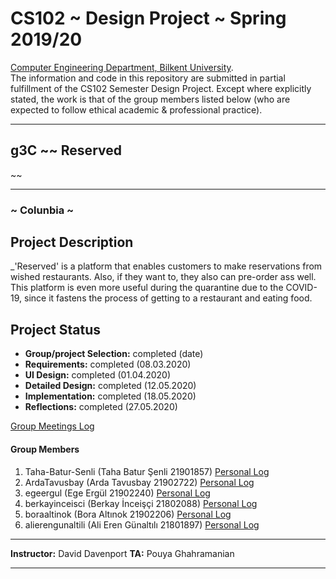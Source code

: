 # CS102 ~ Design Project ~ Spring 2019/20
[Computer Engineering Department, Bilkent University](http://w3.cs.bilkent.edu.tr/en/).  
The information and code in this repository are submitted in partial fulfillment of the CS102 Semester Design Project. Except where explicitly stated, the work is that of the group members listed below (who are expected to follow ethical academic & professional practice).
****
## g3C ~~ Reserved
~~
****
### ~ Colunbia ~

## Project Description
_'Reserved' is a platform that enables customers to make reservations from wished restaurants. Also, if they want to, they also can pre-order ass well. This platform is even more useful during the quarantine due to the COVID-19, since it fastens the process of getting to a restaurant and eating food.
   
## Project Status
+ **Group/project Selection:** completed (date)
+ **Requirements:** completed (08.03.2020)
+ **UI Design:** completed (01.04.2020)
+ **Detailed Design:** completed (12.05.2020)
+ **Implementation:** completed (18.05.2020)
+ **Reflections:** completed (27.05.2020)

[Group Meetings Log](group/meetingslog.md)

#### Group Members
 1) Taha-Batur-Senli (Taha Batur Şenli 21901857) [Personal Log](group/Taha_log.md)
 2) ArdaTavusbay (Arda Tavusbay 21902722) [Personal Log](group/Arda_log.md)
 3) egeergul (Ege Ergül 21902240) [Personal Log](group/Ege_log.md)
 4) berkayinceisci (Berkay İnceişçi 21802088) [Personal Log](group/Berkay_log.md)
 5) boraaltinok (Bora Altınok 21902206) [Personal Log](group/Bora_log.md)
 6) alierengunaltili (Ali Eren Günaltılı 21801897) [Personal Log](group/Ali_Eren_log.md)

****
**Instructor:** David Davenport   **TA:**  Pouya Ghahramanian
****

